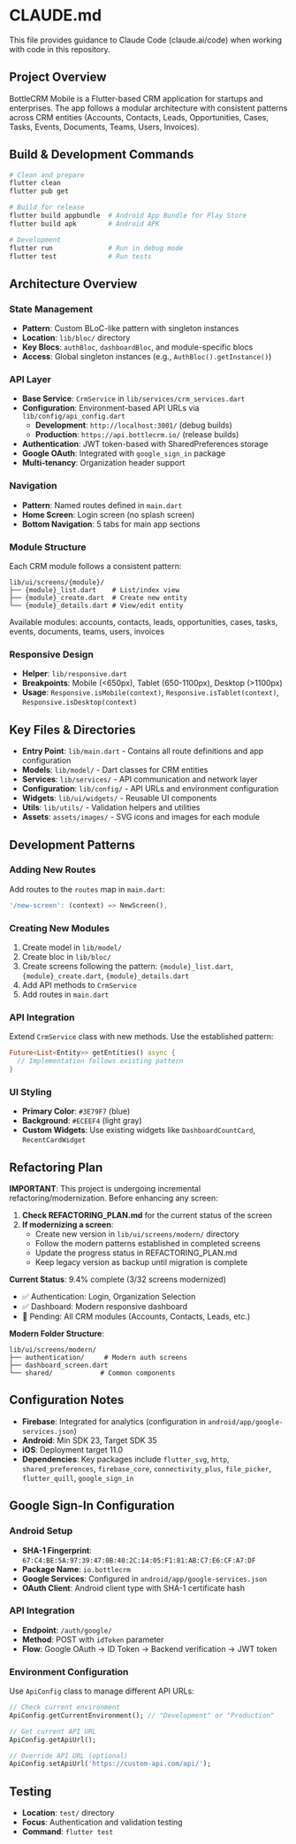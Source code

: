 # CLAUDE.md

This file provides guidance to Claude Code (claude.ai/code) when working with code in this repository.

## Project Overview

BottleCRM Mobile is a Flutter-based CRM application for startups and enterprises. The app follows a modular architecture with consistent patterns across CRM entities (Accounts, Contacts, Leads, Opportunities, Cases, Tasks, Events, Documents, Teams, Users, Invoices).

## Build & Development Commands

```bash
# Clean and prepare
flutter clean
flutter pub get

# Build for release
flutter build appbundle  # Android App Bundle for Play Store
flutter build apk        # Android APK

# Development
flutter run              # Run in debug mode
flutter test             # Run tests
```

## Architecture Overview

### State Management
- **Pattern**: Custom BLoC-like pattern with singleton instances
- **Location**: `lib/bloc/` directory
- **Key Blocs**: `authBloc`, `dashboardBloc`, and module-specific blocs
- **Access**: Global singleton instances (e.g., `AuthBloc().getInstance()`)

### API Layer
- **Base Service**: `CrmService` in `lib/services/crm_services.dart`
- **Configuration**: Environment-based API URLs via `lib/config/api_config.dart`
  - **Development**: `http://localhost:3001/` (debug builds)
  - **Production**: `https://api.bottlecrm.io/` (release builds)
- **Authentication**: JWT token-based with SharedPreferences storage
- **Google OAuth**: Integrated with `google_sign_in` package
- **Multi-tenancy**: Organization header support

### Navigation
- **Pattern**: Named routes defined in `main.dart`
- **Home Screen**: Login screen (no splash screen)
- **Bottom Navigation**: 5 tabs for main app sections

### Module Structure
Each CRM module follows a consistent pattern:
```
lib/ui/screens/{module}/
├── {module}_list.dart    # List/index view
├── {module}_create.dart  # Create new entity
└── {module}_details.dart # View/edit entity
```

Available modules: accounts, contacts, leads, opportunities, cases, tasks, events, documents, teams, users, invoices

### Responsive Design
- **Helper**: `lib/responsive.dart`
- **Breakpoints**: Mobile (<650px), Tablet (650-1100px), Desktop (>1100px)
- **Usage**: `Responsive.isMobile(context)`, `Responsive.isTablet(context)`, `Responsive.isDesktop(context)`

## Key Files & Directories

- **Entry Point**: `lib/main.dart` - Contains all route definitions and app configuration
- **Models**: `lib/model/` - Dart classes for CRM entities
- **Services**: `lib/services/` - API communication and network layer
- **Configuration**: `lib/config/` - API URLs and environment configuration
- **Widgets**: `lib/ui/widgets/` - Reusable UI components
- **Utils**: `lib/utils/` - Validation helpers and utilities
- **Assets**: `assets/images/` - SVG icons and images for each module

## Development Patterns

### Adding New Routes
Add routes to the `routes` map in `main.dart`:
```dart
'/new-screen': (context) => NewScreen(),
```

### Creating New Modules
1. Create model in `lib/model/`
2. Create bloc in `lib/bloc/`
3. Create screens following the pattern: `{module}_list.dart`, `{module}_create.dart`, `{module}_details.dart`
4. Add API methods to `CrmService`
5. Add routes in `main.dart`

### API Integration
Extend `CrmService` class with new methods. Use the established pattern:
```dart
Future<List<Entity>> getEntities() async {
  // Implementation follows existing pattern
}
```

### UI Styling
- **Primary Color**: `#3E79F7` (blue)
- **Background**: `#ECEEF4` (light gray)
- **Custom Widgets**: Use existing widgets like `DashboardCountCard`, `RecentCardWidget`

## Refactoring Plan

**IMPORTANT**: This project is undergoing incremental refactoring/modernization. Before enhancing any screen:

1. **Check REFACTORING_PLAN.md** for the current status of the screen
2. **If modernizing a screen**:
   - Create new version in `lib/ui/screens/modern/` directory
   - Follow the modern patterns established in completed screens
   - Update the progress status in REFACTORING_PLAN.md
   - Keep legacy version as backup until migration is complete

**Current Status**: 9.4% complete (3/32 screens modernized)
- ✅ Authentication: Login, Organization Selection
- ✅ Dashboard: Modern responsive dashboard
- 🔄 Pending: All CRM modules (Accounts, Contacts, Leads, etc.)

**Modern Folder Structure**:
```
lib/ui/screens/modern/
├── authentication/     # Modern auth screens
├── dashboard_screen.dart
└── shared/            # Common components
```

## Configuration Notes

- **Firebase**: Integrated for analytics (configuration in `android/app/google-services.json`)
- **Android**: Min SDK 23, Target SDK 35
- **iOS**: Deployment target 11.0
- **Dependencies**: Key packages include `flutter_svg`, `http`, `shared_preferences`, `firebase_core`, `connectivity_plus`, `file_picker`, `flutter_quill`, `google_sign_in`

## Google Sign-In Configuration

### Android Setup
- **SHA-1 Fingerprint**: `67:C4:BE:5A:97:39:47:0B:40:2C:14:05:F1:81:AB:C7:E6:CF:A7:DF`
- **Package Name**: `io.bottlecrm`
- **Google Services**: Configured in `android/app/google-services.json`
- **OAuth Client**: Android client type with SHA-1 certificate hash

### API Integration
- **Endpoint**: `/auth/google/`
- **Method**: POST with `idToken` parameter
- **Flow**: Google OAuth → ID Token → Backend verification → JWT token

### Environment Configuration
Use `ApiConfig` class to manage different API URLs:
```dart
// Check current environment
ApiConfig.getCurrentEnvironment(); // "Development" or "Production"

// Get current API URL
ApiConfig.getApiUrl(); 

// Override API URL (optional)
ApiConfig.setApiUrl('https://custom-api.com/api/');
```

## Testing

- **Location**: `test/` directory
- **Focus**: Authentication and validation testing
- **Command**: `flutter test`
